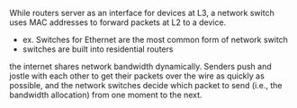 
While routers server as an interface for devices at L3, a network switch uses MAC addresses to forward packets at L2 to a device.
- ex. Switches for Ethernet are the most common form of network switch
- switches are built into residential routers

the internet shares network bandwidth dynamically. Senders push and jostle with each other to get their packets over the wire as quickly as possible, and the network switches decide which packet to send (i.e., the bandwidth allocation) from one moment to the next.